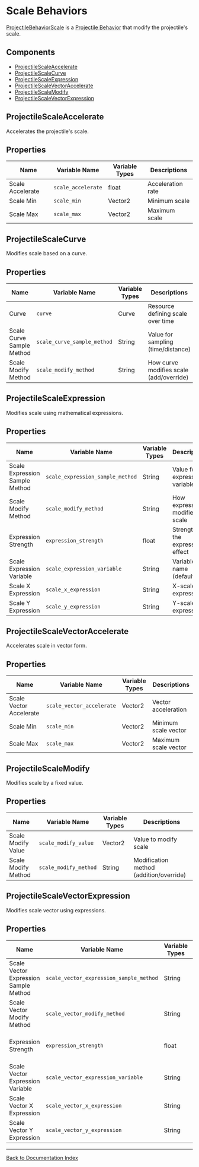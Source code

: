 # Scale Behaviors

[ProjectileBehaviorScale](manual/scale_behaviors.md) is a [Projectile Behavior](manual/projectile_behaviors_overview.md) that modify the projectile's scale.

## Components
- [ProjectileScaleAccelerate](#projectilescaleaccelerate)
- [ProjectileScaleCurve](#projectilescalecurve)
- [ProjectileScaleExpression](#projectilescaleexpression)
- [ProjectileScaleVectorAccelerate](#projectilescalevectoraccelerate)
- [ProjectileScaleModify](#projectilescalemodify)
- [ProjectileScaleVectorExpression](#projectilescalevectorexpression)

## ProjectileScaleAccelerate
Accelerates the projectile's scale.
## Properties

| Name | Variable Name | Variable Types | Descriptions |
|------|---------------|----------------|--------------|
| Scale Accelerate | `scale_accelerate` | float | Acceleration rate |
| Scale Min | `scale_min` | Vector2 | Minimum scale |
| Scale Max | `scale_max` | Vector2 | Maximum scale |
## ProjectileScaleCurve
Modifies scale based on a curve.
## Properties

| Name | Variable Name | Variable Types | Descriptions |
|------|---------------|----------------|--------------|
| Curve | `curve` | Curve | Resource defining scale over time |
| Scale Curve Sample Method | `scale_curve_sample_method` | String | Value for sampling (time/distance) |
| Scale Modify Method | `scale_modify_method` | String | How curve modifies scale (add/override) |
## ProjectileScaleExpression
Modifies scale using mathematical expressions.
## Properties

| Name | Variable Name | Variable Types | Descriptions |
|------|---------------|----------------|--------------|
| Scale Expression Sample Method | `scale_expression_sample_method` | String | Value for expression variable |
| Scale Modify Method | `scale_modify_method` | String | How expression modifies scale |
| Expression Strength | `expression_strength` | float | Strength of the expression effect |
| Scale Expression Variable | `scale_expression_variable` | String | Variable name (default 't') |
| Scale X Expression | `scale_x_expression` | String | X-scale expression |
| Scale Y Expression | `scale_y_expression` | String | Y-scale expression |
## ProjectileScaleVectorAccelerate
Accelerates scale in vector form.
## Properties

| Name | Variable Name | Variable Types | Descriptions |
|------|---------------|----------------|--------------|
| Scale Vector Accelerate | `scale_vector_accelerate` | Vector2 | Vector acceleration |
| Scale Min | `scale_min` | Vector2 | Minimum scale vector |
| Scale Max | `scale_max` | Vector2 | Maximum scale vector |
## ProjectileScaleModify
Modifies scale by a fixed value.
## Properties

| Name | Variable Name | Variable Types | Descriptions |
|------|---------------|----------------|--------------|
| Scale Modify Value | `scale_modify_value` | Vector2 | Value to modify scale |
| Scale Modify Method | `scale_modify_method` | String | Modification method (addition/override) |
## ProjectileScaleVectorExpression
Modifies scale vector using expressions.
## Properties

| Name | Variable Name | Variable Types | Descriptions |
|------|---------------|----------------|--------------|
| Scale Vector Expression Sample Method | `scale_vector_expression_sample_method` | String | Value for expression variable |
| Scale Vector Modify Method | `scale_vector_modify_method` | String | How expression modifies scale |
| Expression Strength | `expression_strength` | float | Strength of the expression effect |
| Scale Vector Expression Variable | `scale_vector_expression_variable` | String | Variable name (default 't') |
| Scale Vector X Expression | `scale_vector_x_expression` | String | X-scale expression |
| Scale Vector Y Expression | `scale_vector_y_expression` | String | Y-scale expression |
---
[Back to Documentation Index](_sidebar.md)
